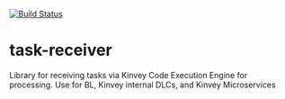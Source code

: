 [![Build Status](https://travis-ci.org/Kinvey/kinvey-code-task-runner.svg?branch=master)](https://travis-ci.org/Kinvey/kinvey-code-task-runner)

# task-receiver

Library for receiving tasks via Kinvey Code Execution Engine for processing. Use for BL, Kinvey internal DLCs, and Kinvey Microservices
